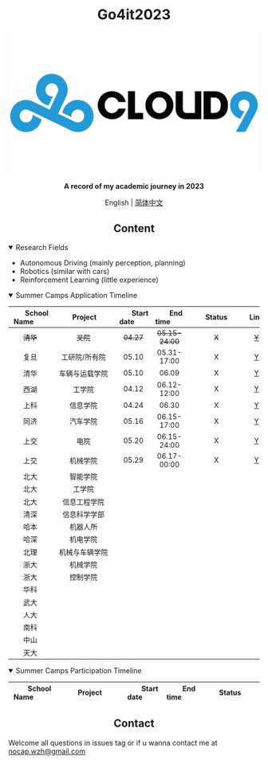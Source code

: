 
# <div align="center">Go4it2023</div>

<div align="center">
    <!-- an image which can properly describe this repository -->
    <!-- images are stored under .github/images -->
    <img src=".github/imgs/c9.png" width="600">
    <p><b>
        A record of my academic journey in 2023
    </b></p>

English | [简体中文](.github/README_cn.md)

</div>

## <div align="center">Content</div>

<details open>
<summary>Research Fields</summary>

- Autonomous Driving (mainly perception, planning)
- Robotics (similar with cars)
- Reinforcement Learning (little experience)
</details>

<details open>
<summary>Summer Camps Application Timeline</summary>
<center>

|&nbsp;&nbsp;&nbsp;&nbsp;&nbsp;&nbsp;&nbsp;School Name&nbsp;&nbsp;&nbsp;&nbsp;&nbsp;&nbsp;&nbsp;|&nbsp;&nbsp;&nbsp;&nbsp;&nbsp;&nbsp;&nbsp;&nbsp;&nbsp;Project&nbsp;&nbsp;&nbsp;&nbsp;&nbsp;&nbsp;&nbsp;&nbsp;|&nbsp;&nbsp;&nbsp;&nbsp;&nbsp;&nbsp;&nbsp;Start date&nbsp;&nbsp;&nbsp;&nbsp;&nbsp;&nbsp;&nbsp;|&nbsp;&nbsp;&nbsp;&nbsp;&nbsp;&nbsp;&nbsp;End time&nbsp;&nbsp;&nbsp;&nbsp;&nbsp;&nbsp;&nbsp;|&nbsp;&nbsp;&nbsp;&nbsp;&nbsp;&nbsp;&nbsp;&nbsp;Status&nbsp;&nbsp;&nbsp;&nbsp;&nbsp;&nbsp;&nbsp;&nbsp;|Link|
|:-:|:-:|:-:|:-:|:-:|:-:|
|~~清华~~|~~叉院~~|~~04.27~~|~~05.15-24:00~~|~~X~~|~~[Y](https://mp.weixin.qq.com/s/cS3CcgjAWA8QdWwhxQhdtA)~~|
|复旦|工研院/所有院|05.10|05.31-17:00|X|[Y](http://faet.fudan.edu.cn/7b/e8/c23815a490472/page.htm)|
|清华|车辆与运载学院|05.10|06.09|X|[Y](https://mp.weixin.qq.com/s/UeaEx0W6-lx-yO-Pac4I-Q)|
|西湖|工学院|04.12|06.12-12:00|X|[Y](https://www.westlake.edu.cn/admissions_aid/shorttermprograms/tzgg/202304/t20230411_27260.shtml)|
|上科|信息学院|04.24|06.30|X|[Y](https://sist.shanghaitech.edu.cn/2023/0424/c7339a1077054/page.htm)|
|同济|汽车学院|05.16|06.15-17:00|X|[Y](https://auto.tongji.edu.cn/info/1013/8999.htm)|
|上交|电院|05.20|06.15-24:00|X|[Y](https://mp.weixin.qq.com/s/IERz0GMemmwelCO2YLPMMw)|
|上交|机械学院|05.29|06.17-00:00|X|[Y](http://ga.sjtu.edu.cn/zsgl/xlygl/yxhdbfcxnr.aspx)|
|北大|智能学院|
|北大|工学院|
|北大|信息工程学院|
|清深|信息科学学部|
|哈本|机器人所|
|哈深|机电学院|
|北理|机械与车辆学院|
|浙大|机械学院|
|浙大|控制学院|
|华科||
|武大||
|人大||
|南科||
|中山||
|天大||


</center>
</details>

<details open>
<summary>Summer Camps Participation Timeline</summary>
<center>

|&nbsp;&nbsp;&nbsp;&nbsp;&nbsp;&nbsp;&nbsp;&nbsp;School Name &nbsp;&nbsp;&nbsp;&nbsp;&nbsp;&nbsp;&nbsp;&nbsp;|&nbsp;&nbsp;&nbsp;&nbsp;&nbsp;&nbsp;&nbsp;&nbsp;&nbsp;&nbsp;Project&nbsp;&nbsp;&nbsp;&nbsp;&nbsp;&nbsp;&nbsp;&nbsp;&nbsp;|&nbsp;&nbsp;&nbsp;&nbsp;&nbsp;&nbsp;&nbsp;&nbsp;Start date&nbsp;&nbsp;&nbsp;&nbsp;&nbsp;&nbsp;&nbsp;&nbsp;|&nbsp;&nbsp;&nbsp;&nbsp;&nbsp;&nbsp;&nbsp;&nbsp;End time&nbsp;&nbsp;&nbsp;&nbsp;&nbsp;&nbsp;&nbsp;&nbsp;|&nbsp;&nbsp;&nbsp;&nbsp;&nbsp;&nbsp;&nbsp;&nbsp;Status&nbsp;&nbsp;&nbsp;&nbsp;&nbsp;&nbsp;&nbsp;&nbsp;|
|:-:|:-:|:-:|:-:|:-:|





</center>
</details>


## <div align="center">Contact</div>
Welcome all questions in issues tag or if u wanna contact me at nocap.wzh@gmail.com
